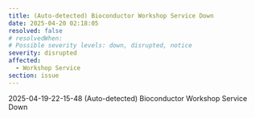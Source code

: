 ```yaml
---
title: (Auto-detected) Bioconductor Workshop Service Down
date: 2025-04-20 02:18:05
resolved: false
# resolvedWhen: 
# Possible severity levels: down, disrupted, notice
severity: disrupted
affected:
  - Workshop Service
section: issue
---
```


2025-04-19-22-15-48 (Auto-detected) Bioconductor Workshop Service Down

